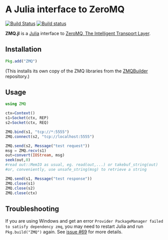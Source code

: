 # A Julia interface to ZeroMQ
[![Build Status](https://api.travis-ci.org/JuliaInterop/ZMQ.jl.svg)](https://travis-ci.org/JuliaInterop/ZMQ.jl)
[![Build status](https://ci.appveyor.com/api/projects/status/u1d6dpovaptdqalh?svg=true)](https://ci.appveyor.com/project/StevenGJohnson/zmq-jl)

**ZMQ.jl** is a [Julia](http://julialang.org) interface to [ZeroMQ, The Intelligent Transport Layer](http://zeromq.org).

## Installation
```julia
Pkg.add("ZMQ")
```

(This installs its own copy of the ZMQ libraries from the [ZMQBuilder](https://github.com/JuliaInterop/ZMQBuilder) repository.)

## Usage

```julia
using ZMQ

ctx=Context()
s1=Socket(ctx, REP)
s2=Socket(ctx, REQ)

ZMQ.bind(s1, "tcp://*:5555")
ZMQ.connect(s2, "tcp://localhost:5555")

ZMQ.send(s2, Message("test request"))
msg = ZMQ.recv(s1)
out=convert(IOStream, msg)
seek(out,0)
#read out::MemIO as usual, eg. read(out,...) or takebuf_string(out)
#or, conveniently, use unsafe_string(msg) to retrieve a string

ZMQ.send(s1, Message("test response"))
ZMQ.close(s1)
ZMQ.close(s2)
ZMQ.close(ctx)

```

## Troubleshooting

If you are using Windows and get an error `Provider PackageManager failed to satisfy dependency zmq`, you may need to restart Julia and run `Pkg.build("ZMQ")` again. See [issue #69](https://github.com/JuliaLang/ZMQ.jl/issues/69) for more details.
